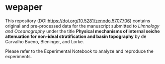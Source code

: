 # wepaper

This repository (DOI:https://doi.org/10.5281/zenodo.5707706) contains original and pre-processed data for the manuscript submitted to *Limnology and Oceanography* under the title **Physical mechanisms of internal seiche attenuation for non-ideal stratification and basin topography** by de Carvalho Bueno, Bleninger, and Lorke.

Please refer to the Experimental Notebook to analyze and reproduce the experiments.
